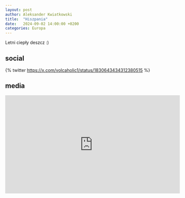 ```yaml
---
layout: post
author: Aleksander Kwiatkowski
title:  "Hiszpania"
date:   2024-09-02 14:00:00 +0200
categories: Europa
---
```


Letni ciepły deszcz :)

## social

{% twitter https://x.com/volcaholic1/status/1830643434312380515 %}

## media

<iframe width="560" height="315" src="https://www.youtube.com/embed/HRJ7vgJV7b4?si=pDrRkLLoCutJylf_" title="YouTube video player" frameborder="0" allow="accelerometer; autoplay; clipboard-write; encrypted-media; gyroscope; picture-in-picture; web-share" referrerpolicy="strict-origin-when-cross-origin" allowfullscreen></iframe>